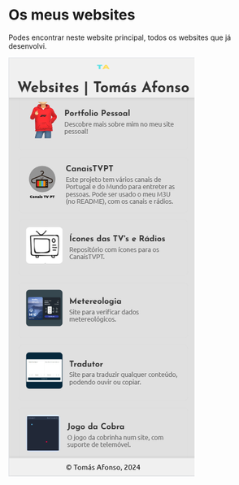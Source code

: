 # Os meus websites

Podes encontrar neste website principal, todos os websites que já desenvolvi.

![osmeuswebsites](screenshot.png)
